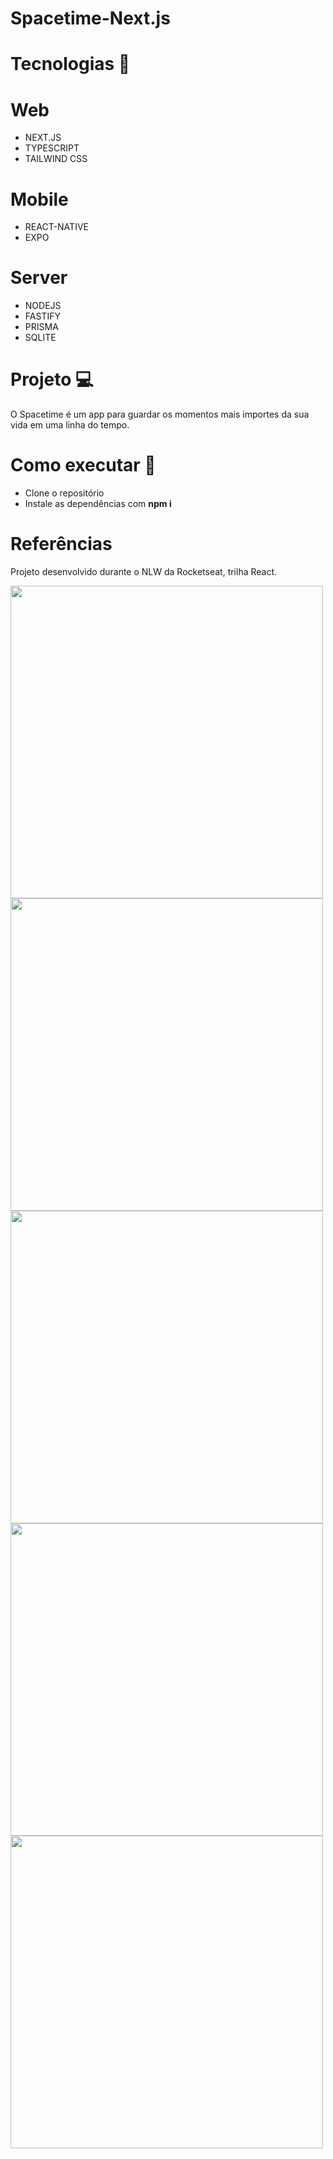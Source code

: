 # Spacetime-Next.js

# Tecnologias 🤖

# Web

-   NEXT.JS
-   TYPESCRIPT
-   TAILWIND CSS

# Mobile

-   REACT-NATIVE
-   EXPO

# Server

-   NODEJS
-   FASTIFY
-   PRISMA
-   SQLITE

# Projeto 💻

O Spacetime é um app para guardar os momentos mais importes da sua vida em uma linha do tempo.

# Como executar 🚀

-   Clone o repositório
-   Instale as dependências com **npm i**

# Referências

Projeto desenvolvido durante o NLW da Rocketseat, trilha React.

<img src="https://i.imgur.com/N8seZ39.png" height="500" />

<img src="https://i.imgur.com/EQiiFKE.png" height="500" />

<img src="https://i.imgur.com/adAPzxA.png" height="500" />

<img src="https://i.imgur.com/gpPVC4L.png" height="500" />

<img src="https://i.imgur.com/8TfIubC.png" height="500" />
